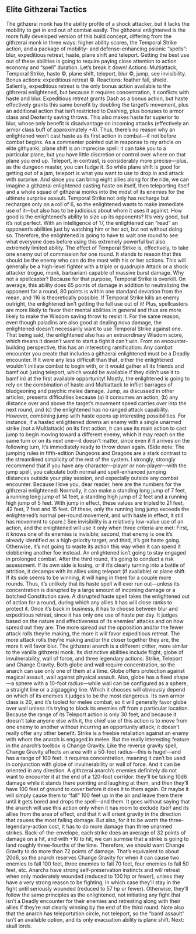## Elite Githzerai Tactics

The githzerai monk has the ability profile of a shock attacker, but it lacks the mobility to get in and out of combat easily. The githzerai enlightened is the more fully developed version of this build concept, differing from the githzerai monk in three ways: higher ability scores, the Temporal Strike action, and a package of mobility- and defense-enhancing psionic “spells”: blur, expeditious retreat, haste, plane shift and teleport.
Getting the best use out of these abilities is going to require paying close attention to action economy and “spell” duration. Let’s break it down!
Actions: Multiattack, Temporal Strike, haste ©, plane shift, teleport, blur ©, jump, see invisibility.
Bonus actions: expeditious retreat ©.
Reactions: feather fall, shield.
Saliently, expeditious retreat is the only bonus action available to the githzerai enlightened, but because it requires concentration, it conflicts with haste and blur. Expeditious retreat grants Dash as a bonus action, but haste effectively grants this same benefit by doubling the target’s movement, plus an additional action that isn’t restricted to Dashing, plus bonuses to armor class and Dexterity saving throws. This also makes haste far superior to blur, whose only benefit is disadvantage on incoming attacks (effectively an armor class buff of approximately +4). Thus, there’s no reason why an enlightened won’t cast haste as its first action in combat—if not before combat begins.
As a commenter pointed out in response to my article on elite githyanki, plane shift is an imprecise spell: it can take you to a particular plane, but you have little discretion or control over where on that plane you end up. Teleport, in contrast, is considerably more precise—plus, as the dungeon master, you can fudge it. So while plane shift is good for getting out of a jam, teleport is what you want to use to drop in and attack with surprise. And since you can bring eight allies along for the ride, we can imagine a githzerai enlightened casting haste on itself, then teleporting itself and a whole squad of githzerai monks into the midst of its enemies for the ultimate surprise assault.
Temporal Strike not only has recharge but recharges only on a roll of 6, so the enlightened wants to make immediate use of it—but also has to be judicious about whom it uses it against. How good is the enlightened’s ability to size up its opponents? It’s very good, but it’s not perfect. With an Intelligence of 17, the enlightened can “read” an opponent’s abilities just by watching him or her act, but not without doing so. Therefore, the enlightened is going to have to wait one round to see what everyone does before using this extremely powerful but also extremely limited ability.
The effect of Temporal Strike is, effectively, to take one enemy out of commission for one round. It stands to reason that this should be the enemy who can do the most with his or her actions. This will generally be a high-level fighter with a triple or quadruple Attack or a shock attacker (rogue, monk, barbarian) capable of massive burst damage.
Why not a spellcaster? Because for that purpose, Temporal Strike is overkill. On average, this ability does 65 points of damage in addition to neutralizing the opponent for a round; 80 points is within one standard deviation from the mean, and 116 is theoretically possible. If Temporal Strike kills an enemy outright, the enlightened isn’t getting the full use out of it! Plus, spellcasters are more likely to favor their mental abilities in general and thus are more likely to make the Wisdom saving throw to resist it. For the same reason, even though paladins are also good at dealing nova damage, the enlightened doesn’t necessarily want to use Temporal Strike against one.
That being said, the enlightened also has an extraordinary Wisdom score, which means it doesn’t want to start a fight it can’t win. From an encounter-building perspective, this has an interesting ramification: Any combat encounter you create that includes a githzerai enlightened must be a Deadly encounter. If it were any less difficult than that, either the enlightened wouldn’t initiate combat to begin with, or it would gather all its friends and bamf out (using teleport, which would be available if they didn’t use it to bamf in) at the first available opportunity!
Mostly, the enlightened is going to rely on the combination of haste and Multiattack to inflict barrages of bludgeoning and psychic melee damage. Jump, as discussed in other articles, presents difficulties because (a) it consumes an action, (b) any distance over and above the target’s movement speed carries over into the next round, and (c) the enlightened has no ranged attack capability. However, combining jump with haste opens up interesting possibilities. For instance, if a hasted enlightened downs an enemy with a single unarmed strike (not a Multiattack) on its first action, it can use its main action to cast jump to begin moving toward a different enemy, which it may reach on the same turn or on its next one—it doesn’t matter, since even if it arrives on the following turn, it’s immediately ready to throw down again.
(Side note: The jumping rules in fifth-edition Dungeons and Dragons are a stark contrast to the streamlined simplicity of the rest of the system. I strongly, strongly recommend that if you have any character—player or non-player—with the jump spell, you calculate both normal and spell-enhanced jumping distances outside your play session, and especially outside any combat encounter. Because I love you, dear reader, here are the numbers for the githzerai enlightened: Normally, it can make a standing long jump of 7 feet, a running long jump of 14 feet, a standing high jump of 2 feet and a running high jump of 5 feet. With jump in effect, these values are tripled to 21 feet, 42 feet, 7 feet and 15 feet. Of these, only the running long jump exceeds the enlightened’s normal per-round movement, and with haste in effect, it still has movement to spare.)
See invisibility is a relatively low-value use of an action, and the enlightened will use it only when three criteria are met: First, it knows one of its enemies is invisible; second, that enemy is one it’s already identified as a high-priority target; and third, it’s got haste going. Otherwise, it’s not going to waste its action this way when it can spend it clobbering another foe instead.
An enlightened isn’t going to stay engaged in prolonged combat. After the third round, it’s going to conduct a risk assessment. If its own side is losing, or if it’s clearly turning into a battle of attrition, it decamps with its allies using teleport (if available) or plane shift. If its side seems to be winning, it will hang in there for a couple more rounds. Thus, it’s unlikely that its haste spell will ever run out—unless its concentration is disrupted by a large amount of incoming damage or a botched Constitution save.
A disrupted haste spell takes the enlightened out of action for a round, during which any allies it has will close ranks to protect it. Once it’s back in business, it has to choose between blur and expeditious retreat, since it has only one use of haste per day. It judges based on the nature and effectiveness of its enemies’ attacks and on how spread out they are. The more spread out the opposition and/or the fewer attack rolls they’re making, the more it will favor expeditious retreat. The more attack rolls they’re making and/or the closer together they are, the more it will favor blur.
The githzerai anarch is a different critter, more similar to the vanilla githzerai monk. Its distinctive abilities include flight, globe of invulnerability, wall of force, and three legendary actions: Strike, Teleport and Change Gravity.
Both globe and wall require concentration, so the anarch can use only one of them at a time. Globe offers protection against magical assault, wall against physical assault. Also, globe has a fixed shape—a sphere with a 10-foot radius—while wall can be configured as a sphere, a straight line or a zigzagging line. Which it chooses will obviously depend on which of its enemies it judges to be the most dangerous. Its own armor class is 20, and it’s tooled for melee combat, so it will generally favor globe over wall unless it’s trying to block its enemies off from a particular location.
Because the range of its Teleport action is only 30 feet, and because it doesn’t take anyone else with it, the chief use of this action is to move from one enemy to another without incurring an opportunity attack; it doesn’t really offer any other benefit. Strike is a freebie retaliation against an enemy with whom the anarch is engaged in melee. But the really interesting feature in the anarch’s toolbox is Change Gravity.
Like the reverse gravity spell, Change Gravity affects an area with a 50-foot radius—this is huge!—and has a range of 100 feet. It requires concentration, meaning it can’t be used in conjunction with globe of invulnerability or wall of force. And it can be oriented in any direction. A githzerai anarch’s enemies definitely do not want to encounter it at the end of a 120-foot corridor: they’ll be taking 10d6 damage while it stands there pointing and laughing at them, and then they’ll have 100 feet of ground to cover before it does it to them again. Or maybe it will simply cause them to “fall” 100 feet up in the air and leave them there until it gets bored and drops the spell—and them.
It goes without saying that the anarch will use this action only when it has room to exclude itself and its allies from the area of effect, and that it will orient gravity in the direction that causes the most falling damage. But also, for it to be worth the three-legendary-action cost, it has to do more damage than three unarmed strikes. Back-of-the-envelope, each strike does an average of 32 points of damage on a hit, and with +10 to hit, we can surmise that a strike is going to land roughly three-fourths of the time. Therefore, we should want Change Gravity to do more than 72 points of damage. That’s equivalent to about 20d6, so the anarch reserves Change Gravity for when it can cause two enemies to fall 100 feet, three enemies to fall 70 feet, four enemies to fall 50 feet, etc.
Anarchs have strong self-preservation instincts and will retreat when only moderately wounded (reduced to 100 hp or fewer), unless they have a very strong reason to be fighting, in which case they’ll stay in the fight until seriously wounded (reduced to 57 hp or fewer). Otherwise, they’ll follow the same principles as the enlightened, not initiating any fight that isn’t a Deadly encounter for their enemies and retreating along with their allies if they’re not clearly winning by the end of the third round. Note also that the anarch has teleportation circle, not teleport, so the “bamf assault” isn’t an available option, and its only evacuation ability is plane shift.
Next: skull lords.
